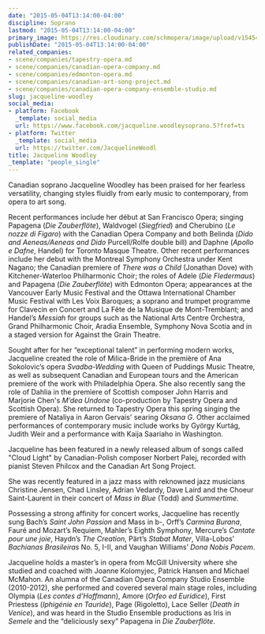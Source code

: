 ```yaml
---
date: "2015-05-04T13:14:00-04:00"
discipline: Soprano
lastmod: "2015-05-04T13:14:00-04:00"
primary_image: https://res.cloudinary.com/schmopera/image/upload/v1545409169/media/webhook-uploads/1430759680674/WOODLEY-PHOTO_Fotor.jpg.jpg
publishDate: "2015-05-04T13:14:00-04:00"
related_companies:
- scene/companies/tapestry-opera.md
- scene/companies/canadian-opera-company.md
- scene/companies/edmonton-opera.md
- scene/companies/canadian-art-song-project.md
- scene/companies/canadian-opera-company-ensemble-studio.md
slug: jacqueline-woodley
social_media:
- platform: Facebook
  _template: social_media
  url: https://www.facebook.com/jacqueline.woodleysoprano.5?fref=ts
- platform: Twitter
  _template: social_media
  url: https://twitter.com/JacquelineWoodl
title: Jacqueline Woodley
_template: "people_single"
---
```

Canadian soprano Jacqueline Woodley has been praised for her fearless versatility, changing styles fluidly from early music to contemporary, from opera to art song.

Recent performances include her début at San Francisco Opera; singing Papagena (_Die Zauberflöte_), Waldvogel (_Siegfried_) and Cherubino (_Le nozze di Figaro_) with the Canadian Opera Company and both Belinda (_Dido and Aeneas/Aeneas and Dido_ Purcell/Rolfe double bill) and Daphne (_Apollo e Dafne_, Handel) for Toronto Masque Theatre. Other recent performances include her debut with the Montreal Symphony Orchestra under Kent Nagano; the Canadian premiere of _There was a Child_ (Jonathan Dove) with Kitchener-Waterloo Philharmonic Choir; the roles of Adele (_Die Fledermaus_) and Papagena (_Die Zauberflöte_) with Edmonton Opera; appearances at the Vancouver Early Music Festival and the Ottawa International Chamber Music Festival with Les Voix Baroques; a soprano and trumpet programme for Clavecin en Concert and La Fête de la Musique de Mont-Tremblant; and Handel’s _Messiah_ for groups such as the National Arts Centre Orchestra, Grand Philharmonic Choir, Aradia Ensemble, Symphony Nova Scotia and in a staged version for Against the Grain Theatre.

Sought after for her “exceptional talent” in performing modern works, Jacqueline created the role of Milica-Bride in the première of Ana Sokolovic’s opera _Svadba-Wedding_ with Queen of Puddings Music Theatre, as well as subsequent Canadian and European tours and the American premiere of the work with Philadelphia Opera.  She also recently sang the role of Dahlia in the premiere of Scottish composer John Harris and Marjorie Chen's _M’dea Undone_ (co-production by Tapestry Opera and Scottish Opera).  She returned to Tapestry Opera this spring singing the premiere of Nataliya in Aaron Gervais' searing _Oksana G_. Other acclaimed performances of contemporary music include works by György Kurtág, Judith Weir and a performance with Kaija Saariaho in Washington.

Jacqueline has been featured in a newly released album of songs called "Cloud Light" by Canadian-Polish composer Norbert Palej, recorded with pianist Steven Philcox and the Canadian Art Song Project.

She was recently featured in a jazz mass with reknowned jazz musicians Christine Jensen, Chad Linsley, Adrian Vedardy, Dave Laird and the Choeur Saint-Laurent in their concert of _Mass in Blue_ (Todd) and _Summertime_.

Possessing a strong affinity for concert works, Jacqueline has recently sung Bach’s _Saint John Passion_ and Mass in b-, Orff’s _Carmina Burana_, Fauré and Mozart’s Requiem, Mahler’s Eighth Symphony, Mercure’s _Cantate pour une joie_, Haydn’s _The Creation_, Pärt’s _Stabat Mater_, Villa-Lobos’ _Bachianas Brasileiras_ No. 5, I-II, and Vaughan Williams’ _Dona Nobis Pacem_.

Jacqueline holds a master’s in opera from McGill University where she studied and coached with Joanne Kolomyjec, Patrick Hansen and Michael McMahon.  An alumna of the Canadian Opera Company Studio Ensemble (2010-2012), she performed and covered several main stage roles, including Olympia (_Les contes d’Hoffmann_), Amore (_Orfeo ed Euridice_), First Priestess (_Iphigénie en Tauride_), Page (Rigoletto), Lace Seller (_Death in Venice_), and was heard in the Studio Ensemble productions as Iris in _Semele_ and the “deliciously sexy” Papagena in _Die Zauberflöte_.